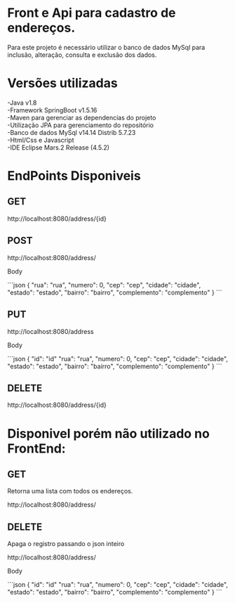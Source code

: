 # Front e Api para cadastro de endereços.

Para este  projeto é necessário utilizar o banco de dados MySql para inclusão, alteração, consulta e exclusão  dos dados.

<h1>Versões utilizadas</h1>

-Java v1.8<br>
-Framework SpringBoot v1.5.16<br>
-Maven para gerenciar as dependencias do projeto<br>
-Utilização JPA para gerenciamento do repositório<br>
-Banco de dados MySql v14.14 Distrib 5.7.23<br>
-Html/Css e Javascript<br>
-IDE Eclipse Mars.2 Release (4.5.2)<br>

<h1> EndPoints Disponiveis </h1>

<h2>GET</h2>
http://localhost:8080/address/{id}

<h2>POST</h2>
http://localhost:8080/address/
<p>Body</p>
```json
{
  "rua": "rua",
  "numero": 0,
  "cep": "cep",
  "cidade": "cidade",
  "estado": "estado",
  "bairro": "bairro",
  "complemento": "complemento"
}
```
<h2>PUT</h2>
http://localhost:8080/address
<p>Body</p>
```json
{
  "id": "id"
  "rua": "rua",
  "numero": 0,
  "cep": "cep",
  "cidade": "cidade",
  "estado": "estado",
  "bairro": "bairro",
  "complemento": "complemento"
}
```

<h2>DELETE</h2>
http://localhost:8080/address/{id}

<h1>Disponivel porém não utilizado no FrontEnd:</h1>
<h2>GET</h2>
<p>Retorna uma lista com todos os endereços.</p>
http://localhost:8080/address/

<h2>DELETE</h2>
<p>Apaga o registro passando o json inteiro</p>
http://localhost:8080/address/
<p>Body</p>
```json
{
  "id": "id"
  "rua": "rua",
  "numero": 0,
  "cep": "cep",
  "cidade": "cidade",
  "estado": "estado",
  "bairro": "bairro",
  "complemento": "complemento"
}
```




